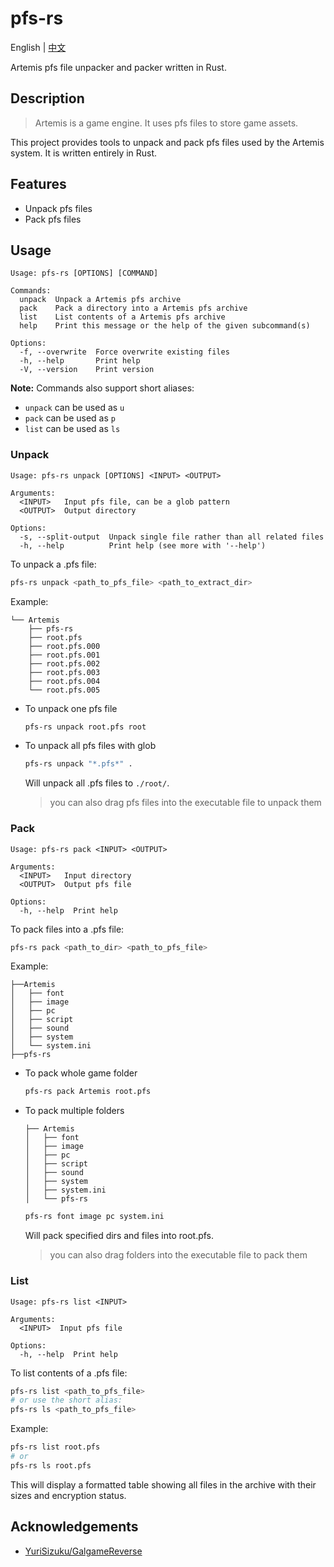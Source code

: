 # pfs-rs

English | [中文](./README_CN.md)

Artemis pfs file unpacker and packer written in Rust.

## Description

> Artemis is a game engine. It uses pfs files to store game assets.

This project provides tools to unpack and pack pfs files used by the Artemis system. It is written entirely in Rust.

## Features

- Unpack pfs files
- Pack pfs files

## Usage

```plain
Usage: pfs-rs [OPTIONS] [COMMAND]

Commands:
  unpack  Unpack a Artemis pfs archive
  pack    Pack a directory into a Artemis pfs archive
  list    List contents of a Artemis pfs archive
  help    Print this message or the help of the given subcommand(s)

Options:
  -f, --overwrite  Force overwrite existing files
  -h, --help       Print help
  -V, --version    Print version
```

**Note:** Commands also support short aliases:

- `unpack` can be used as `u`
- `pack` can be used as `p`  
- `list` can be used as `ls`

### Unpack

```plain
Usage: pfs-rs unpack [OPTIONS] <INPUT> <OUTPUT>

Arguments:
  <INPUT>   Input pfs file, can be a glob pattern
  <OUTPUT>  Output directory

Options:
  -s, --split-output  Unpack single file rather than all related files
  -h, --help          Print help (see more with '--help')
```

To unpack a .pfs file:

```bash
pfs-rs unpack <path_to_pfs_file> <path_to_extract_dir>
```

Example:

```plain
└── Artemis
    ├── pfs-rs
    ├── root.pfs
    ├── root.pfs.000
    ├── root.pfs.001
    ├── root.pfs.002
    ├── root.pfs.003
    ├── root.pfs.004
    └── root.pfs.005
```

- To unpack one pfs file

  ```bash
  pfs-rs unpack root.pfs root
  ```

- To unpack all pfs files with glob

  ```bash
  pfs-rs unpack "*.pfs*" .
  ```

  Will unpack all .pfs files to `./root/`.

  > you can also drag pfs files into the executable file to unpack them

### Pack

```plain
Usage: pfs-rs pack <INPUT> <OUTPUT>

Arguments:
  <INPUT>   Input directory
  <OUTPUT>  Output pfs file

Options:
  -h, --help  Print help
```

To pack files into a .pfs file:

```bash
pfs-rs pack <path_to_dir> <path_to_pfs_file>
```

Example:

```plain
├──Artemis
│   ├── font
│   ├── image
│   ├── pc
│   ├── script
│   ├── sound
│   ├── system
│   └── system.ini
├──pfs-rs
```

- To pack whole game folder

  ```bash
  pfs-rs pack Artemis root.pfs
  ```

- To pack multiple folders

  ```plain
  ├── Artemis
  │   ├── font
  │   ├── image
  │   ├── pc
  │   ├── script
  │   ├── sound
  │   ├── system
  │   ├── system.ini
  │   └── pfs-rs
  ```

  ```bash
  pfs-rs font image pc system.ini
  ```

  Will pack specified dirs and files into root.pfs.

  > you can also drag folders into the executable file to pack them

### List

```plain
Usage: pfs-rs list <INPUT>

Arguments:
  <INPUT>  Input pfs file

Options:
  -h, --help  Print help
```

To list contents of a .pfs file:

```bash
pfs-rs list <path_to_pfs_file>
# or use the short alias:
pfs-rs ls <path_to_pfs_file>
```

Example:

```bash
pfs-rs list root.pfs
# or
pfs-rs ls root.pfs
```

This will display a formatted table showing all files in the archive with their sizes and encryption status.

## Acknowledgements

- [YuriSizuku/GalgameReverse](https://github.com/YuriSizuku/GalgameReverse/blob/master/project/artemis/src/artemis_pf8.py)
